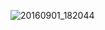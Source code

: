![20160901_182044](https://user-images.githubusercontent.com/16907880/73144485-0c15ff00-409e-11ea-9249-a72e7923d189.jpg)


